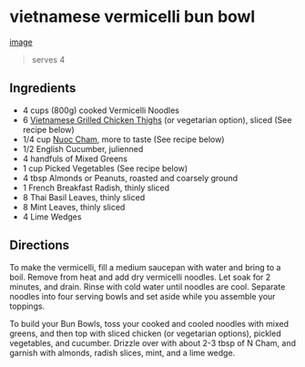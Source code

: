 # vietnamese vermicelli bun bowl

[image](./images/vermicelli_bun_bowl.jpg)

> serves 4

## Ingredients

- 4 cups (800g) cooked Vermicelli Noodles
- 6 [Vietnamese Grilled Chicken Thighs](./vietnamese_grilled_chicken.md) (or vegetarian option), sliced (See recipe below)
- 1/4 cup [Nuoc Cham](./sauces/nuoc_cham.md), more to taste (See recipe below)
- 1/2 English Cucumber, julienned
- 4 handfuls of Mixed Greens
- 1 cup Picked Vegetables (See recipe below)
- 4 tbsp Almonds or Peanuts, roasted and coarsely ground
- 1 French Breakfast Radish, thinly sliced
- 8 Thai Basil Leaves, thinly sliced
- 8 Mint Leaves, thinly sliced
- 4 Lime Wedges

## Directions
To make the vermicelli, fill a medium saucepan with water and bring to a boil. Remove from heat and add dry vermicelli noodles. Let soak for 2 minutes, and drain. Rinse with cold water until noodles are cool. Separate noodles into four serving bowls and set aside while you assemble your toppings.

To build your Bun Bowls, toss your cooked and cooled
noodles with mixed greens, and then top with sliced
chicken (or vegetarian options), pickled vegetables, and
cucumber. Drizzle over with about 2-3 tbsp of N
Cham, and garnish with almonds, radish slices, mint, and a lime wedge.
